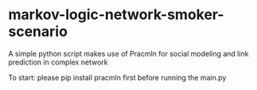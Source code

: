# markov-logic-network-smoker-scenario
A simple python script makes use of Pracmln for social modeling and link prediction in complex network

To start:
please pip install pracmln first before running the main.py
